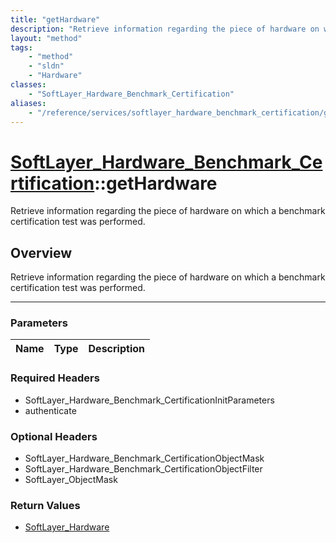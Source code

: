 ```yaml
---
title: "getHardware"
description: "Retrieve information regarding the piece of hardware on which a benchmark certification test was performed."
layout: "method"
tags:
    - "method"
    - "sldn"
    - "Hardware"
classes:
    - "SoftLayer_Hardware_Benchmark_Certification"
aliases:
    - "/reference/services/softlayer_hardware_benchmark_certification/getHardware"
---
```

# [SoftLayer_Hardware_Benchmark_Certification](/reference/services/SoftLayer_Hardware_Benchmark_Certification)::getHardware


Retrieve information regarding the piece of hardware on which a benchmark certification test was performed.


## Overview 
Retrieve information regarding the piece of hardware on which a benchmark certification test was performed.

-----

### Parameters 
|Name | Type | Description |
| --- | --- | --- |


### Required Headers
* SoftLayer_Hardware_Benchmark_CertificationInitParameters
* authenticate


### Optional Headers
* SoftLayer_Hardware_Benchmark_CertificationObjectMask
* SoftLayer_Hardware_Benchmark_CertificationObjectFilter
* SoftLayer_ObjectMask

### Return Values
* <a href='/reference/datatypes/SoftLayer_Hardware'>SoftLayer_Hardware </a>





